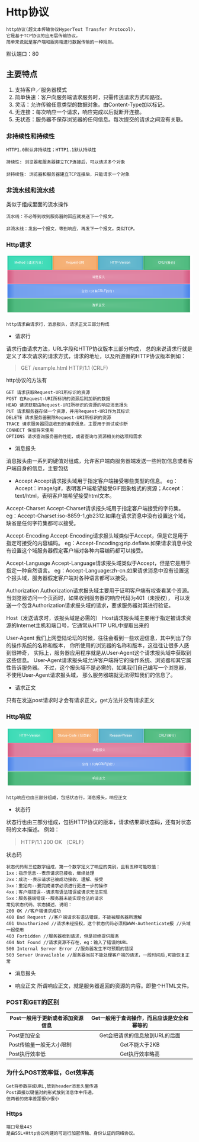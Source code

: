 # Http协议

    http协议(超文本传输协议HyperText Transfer Protocol)，
    它是基于TCP协议的应用层传输协议，
    简单来说就是客户端和服务端进行数据传输的一种规则。

默认端口：80

## 主要特点
1. 支持客户／服务器模式
2. 简单快速：客户向服务端请求服务时，只需传送请求方式和路径。
3. 灵活：允许传输任意类型的数据对象。由Content-Type加以标记。
4. 无连接：每次响应一个请求，响应完成以后就断开连接。
5. 无状态：服务器不保存浏览器的任何信息。每次提交的请求之间没有关联。

### 非持续性和持续性

    HTTP1.0默认非持续性；HTTP1.1默认持续性

    持续性: 浏览器和服务器建立TCP连接后，可以请求多个对象
    
    非持续性: 浏览器和服务器建立TCP连接后，只能请求一个对象

### 非流水线和流水线
类似于组成里面的流水操作

    流水线：不必等到收到服务器的回应就发送下一个报文。
    
    非流水线：发出一个报文，等到响应，再发下一个报文。类似TCP。

### Http请求

<img src="img/http请求数据结构.png" />

    http请求由请求行，消息报头，请求正文三部分构成

* 请求行

请求行由请求方法，URL字段和HTTP协议版本三部分构成，
总的来说请求行就是定义了本次请求的请求方式，请求的地址，以及所遵循的HTTP协议版本例如：

>GET /example.html HTTP/1.1 (CRLF)

http协议的方法有

    GET 请求获取Request-URI所标识的资源
    POST 在Request-URI所标识的资源后附加新的数据
    HEAD 请求获取由Request-URI所标识的资源的响应消息报头
    PUT 请求服务器存储一个资源，并用Request-URI作为其标识
    DELETE 请求服务器删除Request-URI所标识的资源
    TRACE 请求服务器回送收到的请求信息，主要用于测试或诊断
    CONNECT 保留将来使用
    OPTIONS 请求查询服务器的性能，或者查询与资源相关的选项和需求

* 消息报头

消息报头由一系列的键值对组成，允许客户端向服务器端发送一些附加信息或者客户端自身的信息，主要包括
    
* Accept
Accept请求报头域用于指定客户端接受哪些类型的信息。
eg：Accept：image/gif，表明客户端希望接受GIF图象格式的资源；Accept：text/html，表明客户端希望接受html文本。

Accept-Charset
Accept-Charset请求报头域用于指定客户端接受的字符集。
eg：Accept-Charset:iso-8859-1,gb2312.如果在请求消息中没有设置这个域，缺省是任何字符集都可以接受。

Accept-Encoding
Accept-Encoding请求报头域类似于Accept，但是它是用于指定可接受的内容编码。
eg：Accept-Encoding:gzip.deflate.如果请求消息中没有设置这个域服务器假定客户端对各种内容编码都可以接受。

Accept-Language
Accept-Language请求报头域类似于Accept，但是它是用于指定一种自然语言。
eg：Accept-Language:zh-cn.如果请求消息中没有设置这个报头域，服务器假定客户端对各种语言都可以接受。

Authorization
Authorization请求报头域主要用于证明客户端有权查看某个资源。
当浏览器访问一个页面时，如果收到服务器的响应代码为401（未授权），
可以发送一个包含Authorization请求报头域的请求，要求服务器对其进行验证。

Host（发送请求时，该报头域是必需的）
Host请求报头域主要用于指定被请求资源的Internet主机和端口号，它通常从HTTP URL中提取出来的

User-Agent
我们上网登陆论坛的时候，往往会看到一些欢迎信息，其中列出了你的操作系统的名称和版本，
你所使用的浏览器的名称和版本，这往往让很多人感到很神奇，
实际上，服务器应用程序就是从User-Agent这个请求报头域中获取到这些信息。
User-Agent请求报头域允许客户端将它的操作系统、浏览器和其它属性告诉服务器。
不过，这个报头域不是必需的，如果我们自己编写一个浏览器，不使用User-Agent请求报头域，
那么服务器端就无法得知我们的信息了。

* 请求正文

只有在发送post请求时才会有请求正文，get方法并没有请求正文

### Http响应

<img src="img/http响应数据结构.png" />
    
    http响应也由三部分组成，包括状态行，消息报头，响应正文

* 状态行

状态行也由三部分组成，包括HTTP协议的版本，请求结果即状态码，还有对状态码的文本描述。
例如：
>HTTP/1.1 200 OK （CRLF）
    
状态码

    状态代码有三位数字组成，第一个数字定义了响应的类别，且有五种可能取值：
    1xx：指示信息--表示请求已接收，继续处理
    2xx：成功--表示请求已被成功接收、理解、接受
    3xx：重定向--要完成请求必须进行更进一步的操作
    4xx：客户端错误--请求有语法错误或请求无法实现
    5xx：服务器端错误--服务器未能实现合法的请求
    常见状态代码、状态描述、说明：
    200 OK //客户端请求成功
    400 Bad Request //客户端请求有语法错误，不能被服务器所理解
    401 Unauthorized //请求未经授权，这个状态代码必须和WWW-Authenticate报 //头域一起使用
    403 Forbidden //服务器收到请求，但是拒绝提供服务
    404 Not Found //请求资源不存在，eg：输入了错误的URL
    500 Internal Server Error //服务器发生不可预期的错误
    503 Server Unavailable //服务器当前不能处理客户端的请求，一段时间后,可能恢复正常

* 消息报头

* 响应正文
所谓响应正文，就是服务器返回的资源的内容。即整个HTML文件。

### POST和GET的区别
| Post一般用于更新或者添加资源信息 | Get一般用于查询操作，而且应该是安全和幂等的|
| ------------- |:-------------:|
| Post更加安全 | Get会把请求的信息放到URL的后面 |
| Post传输量一般无大小限制 | Get不能大于2KB |
| Post执行效率低 | Get执行效率略高 |

### 为什么POST效率低，Get效率高

    Get将参数拼成URL,放到header消息头里传递
    Post直接以键值对的形式放到消息体中传递。
    但两者的效率差距很小很小

### Https

    端口号是443
    是由SSL+Http协议构建的可进行加密传输、身份认证的网络协议。